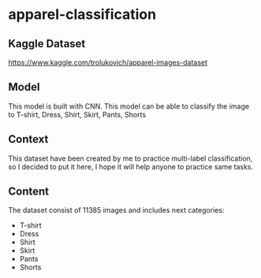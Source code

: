 # apparel-classification

## Kaggle Dataset
https://www.kaggle.com/trolukovich/apparel-images-dataset

## Model
This model is built with CNN. This model can be able to classify the image to T-shirt, Dress, Shirt, Skirt, Pants, Shorts

## Context
This dataset have been created by me to practice multi-label classification, so I decided to put it here, I hope it will help anyone to practice same tasks.

## Content
The dataset consist of 11385 images and includes next categories:
  - T-shirt
  - Dress 
  - Shirt 
  - Skirt 
  - Pants 
  - Shorts
